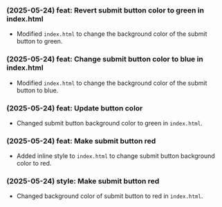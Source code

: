 ### (2025-05-24) feat: Revert submit button color to green in index.html
- Modified `index.html` to change the background color of the submit button to green.

### (2025-05-24) feat: Change submit button color to blue in index.html
- Modified `index.html` to change the background color of the submit button to blue.

### (2025-05-24) feat: Update button color
- Changed submit button background color to green in `index.html`.

### (2025-05-24) feat: Make submit button red
- Added inline style to `index.html` to change submit button background color to red.

### (2025-05-24) style: Make submit button red
- Changed background color of submit button to red in `index.html`.
